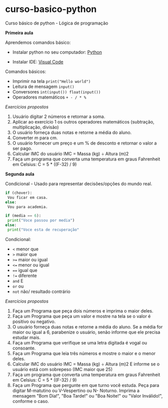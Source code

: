 # curso-basico-python
Curso básico de python - Lógica de programação

**Primeira aula**

Aprendemos comandos básico:
- Instalar python no seu computador: [Python](https://www.python.org/downloads/)
 
- Instalar IDE: [Visual Code](https://code.visualstudio.com/)

Comandos básicos:
- Imprimir na tela
``print("Hello world")``
- Leitura de mensagem
``input()``
- Conversores
``int(input()) float(input())``
- Operadores matemáticos
``+ - / * %``

*Exercícios propostos*

1. Usuário digitar 2 números e retornar a soma.
2. Aplicar ao exercício 1 os outros operadores matemáticos (subtração, multiplicação, divisão)
3. O usuário forneça duas notas e retorne a média do aluno.
4. Converter m para cm.
5. O usuário fornecer um preço e um % de desconto e retornar o valor a ser pago.
6. Calcular IMC do usuário IMC = Massa (kg) ÷ Altura (m)2
7. Faça um programa que converta uma temperatura em graus Fahrenheit em Celsius: C = 5 * ((F-32) / 9)


**Segunda aula**

Condicional - Usado para representar decisões/opções do mundo real.

~~~python
if (chover):
 Vou ficar em casa.
else:
 Vou para academia.
~~~

~~~python
if (media == 6):
 print("Voce passou por media")
else:
 print("Voce esta de recuperação"
~~~

Condicional:
- ``<``  menor que
- ``>`` maior que
- ``>=`` maior ou igual
- ``<=`` menor ou igual
- ``==`` igual que
- ``!=`` diferente
- ``and`` E
- ``or`` ou
- ``not`` não/ resultado contrário

*Exercícios propostos*

1. Faça um Programa que peça dois números e imprima o maior deles.
2. Faça um Programa que peça um valor e mostre na tela se o valor é positivo ou negativo.
3. O usuário forneça duas notas e retorne a média do aluno. Se a média for maior ou igual a 6, parabenize o usuário, senão informe que ele precisa estudar mais.
4. Faça um Programa que verifique se uma letra digitada é vogal ou consoante.
5. Faça um Programa que leia três números e mostre o maior e o menor deles.
6. Calcular IMC do usuário IMC = Massa (kg) ÷ Altura (m)2 E informe se o usuário está com sobrepeso (IMC maior que 25)
7. Faça um programa que converta uma temperatura em graus Fahrenheit em Celsius: C = 5 * ((F-32) / 9)
8. Faça um Programa que pergunte em que turno você estuda. Peça para digitar M-matutino ou V-Vespertino ou N- Noturno. Imprima a mensagem "Bom Dia!", "Boa Tarde!" ou "Boa Noite!" ou "Valor Inválido!", conforme o caso.


